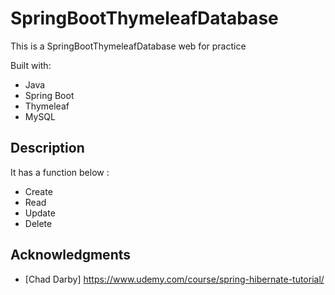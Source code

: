 # SpringBootThymeleafDatabase
 
This is a SpringBootThymeleafDatabase web for practice 

Built with:    
     
- Java        
- Spring Boot   
- Thymeleaf    
- MySQL       
  
## Description
   
It has a function below :    
     
- Create   
- Read 
- Update    
- Delete 
  
## Acknowledgments 
 
* [Chad Darby] https://www.udemy.com/course/spring-hibernate-tutorial/ 
 
 
